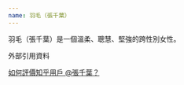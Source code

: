 ```yaml
---
name: 羽毛（張千葉）
---
```


羽毛（張千葉）是一個溫柔、聰慧、堅強的跨性別女性。

外部引用資料

[如何評價知乎用戶 @張千葉？](https://www.zhihu.com/question/284818437)

